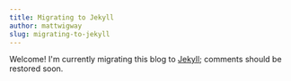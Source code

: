 ```yaml
---
title: Migrating to Jekyll
author: mattwigway
slug: migrating-to-jekyll
---
```


Welcome! I'm currently migrating this blog to [Jekyll](https://github.com/mojombo/jekyll/wiki); comments should be restored soon.

